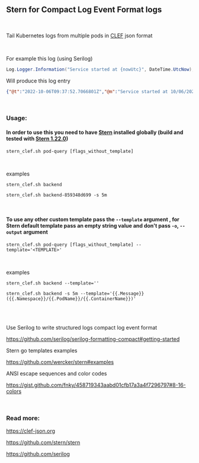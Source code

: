 ## Stern for Compact Log Event Format logs

<br/>

Tail Kubernetes logs from multiple pods in [CLEF](https://clef-json.org) json format

<br/>

For example this log (using Serilog)
```csharp
Log.Logger.Information("Service started at {nowUtc}", DateTime.UtcNow);
```

Will produce this log entry
```json
{"@t":"2022-10-06T09:37:52.7066801Z","@m":"Service started at 10/06/2022 09:37:52","@i":"c16672c4","nowUtc":"2022-10-06T09:37:52.6986562Z"}
```
<br/>

### Usage:


#### In order to use this you need to have [Stern](https://github.com/stern/stern) installed globally (build and tested with [Stern 1.22.0](https://github.com/stern/stern/releases/tag/v1.22.0))

```console
stern_clef.sh pod-query [flags_without_template]
```

<br/>

examples

```console
stern_clef.sh backend
```

```console
stern_clef.sh backend-859348d699 -s 5m
```

<br/>

#### To use any other custom template pass the `--template` argument , for Stern default template pass an empty string value and don't pass `-o`, `--output` argument



```console
stern_clef.sh pod-query [flags_without_template] --template='<TEMPLATE>'
```


<br/>

examples

```console
stern_clef.sh backend --template=''
```

```console
stern_clef.sh backend -s 5m --template='{{.Message}} ({{.Namespace}}/{{.PodName}}/{{.ContainerName}})'
```

<br/><br/>

Use Serilog to write structured logs compact log event format

https://github.com/serilog/serilog-formatting-compact#getting-started

Stern go templates examples

https://github.com/wercker/stern#examples

ANSI escape sequences and color codes

https://gist.github.com/fnky/458719343aabd01cfb17a3a4f7296797#8-16-colors

<br/>

### Read more:

https://clef-json.org

https://github.com/stern/stern

https://github.com/serilog
